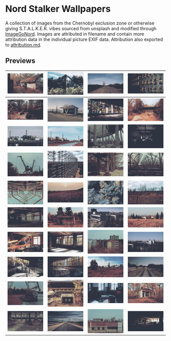 # Nord Stalker Wallpapers
A collection of images from the Chernobyl exclusion zone or otherwise giving S.T.A.L.K.E.R. vibes sourced from unsplash and modified through [ImageGoNord](https://ign.schrodinger-hat.it/). Images are attributed in filename and contain more attribution data in the individual picture EXIF data. Attribution also exported to [attribution.md](https://github.com/OntologicalShock/nord-stalker-wallpapers/blob/main/attribution.md).

## Previews
| <img src = "Wallpapers/nord-abandoned-viktor-hesse-unsplash.png" width = 200> | <img src = "Wallpapers/nord-bob-jessica-christian-unsplash.png" width = 200> | <img src = "Wallpapers/nord-bridge-of-death-mads-eneqvist-unsplash.png" width = 200> | <img src = "Wallpapers/nord-broken-relays-peter-lam-ch-unsplash.png" width = 200> |
|---|---|---|---|
| <img src = "Wallpapers/nord-bumpers-viktor-hesse-unsplash.png" width = 200> | <img src = "Wallpapers/nord-bus-stop-gerhard-reus-unsplash.png" width = 200> | <img src = "Wallpapers/nord-cafe-pripyat-glass-viktor-hesse-unsplash.png" width = 200> | <img src = "Wallpapers/nord-cafe-pripyat-viktor-hesse-unsplash.png" width = 200> |
| <img src = "Wallpapers/nord-cnpp-mads-eneqvist-unsplash.png" width = 200> | <img src = "Wallpapers/nord-cnpp-viktor-hesse-unsplash.png" width = 200> | <img src = "Wallpapers/nord-cooling-tower-base-kato-blackmore-unsplash.png" width = 200> | <img src = "Wallpapers/nord-duga-corridor-mick-de-paola-unsplash.png" width = 200> |
| <img src = "Wallpapers/nord-cranes-kato-blackmore-unsplash.png" width = 200> | <img src = "Wallpapers/nord-duga-artem-zhukov-unsplash.png" width = 200> | <img src = "Wallpapers/nord-duga-base-kato-blackmore-unsplash.png" width = 200> | <img src = "Wallpapers/nord-duga-kato-blackmore-unsplash.png" width = 200> |
| <img src = "Wallpapers/nord-duga-up-sergey-omelchenko-unsplash.png" width = 200> | <img src = "Wallpapers/nord-flowers-filip-kvasnak-unsplash.png" width = 200> | <img src = "Wallpapers/nord-frosty-yellow-flowers-annie-spratt-unsplash.png" width = 200> | <img src = "Wallpapers/nord-irradiated-rails-oleksandra-bardash-unsplash.png" width = 200> |
| <img src = "Wallpapers/nord-jupiter-factory-kato-blackmore-unsplash.png" width = 200> | <img src = "Wallpapers/nord-lonely-building-oleksandra-bardash-unsplash.png" width = 200> | <img src = "Wallpapers/nord-palace-of-culture-mads-eneqvist-unsplash.png" width = 200> | <img src = "Wallpapers/nord-poppies-oleksandra-bardash-unsplash.png" width = 200> |
| <img src = "Wallpapers/nord-pripyat-classroom-peter-lam-ch-unsplash.png" width = 200> | <img src = "Wallpapers/nord-pripyat-interior-viktor-hesse-unsplash.png" width = 200> | <img src = "Wallpapers/nord-pripyat-kato-blackmore-unsplash.png" width = 200> | <img src = "Wallpapers/nord-pripyat-mads-eneqvist-unsplash.png" width = 200> |
| <img src = "Wallpapers/nord-pripyat-pool-peter-lam-ch-unsplash.png" width = 200> | <img src = "Wallpapers/nord-pripyat-pool-viktor-hesse-unsplash.png" width = 200> | <img src = "Wallpapers/nord-railroad-viktor-hesse-unsplash.png" width = 200> | <img src = "Wallpapers/nord-rails-mads-eneqvist-unsplash.png" width = 200> |
| <img src = "Wallpapers/nord-sinking-kato-blackmore-unsplash.png" width = 200> | <img src = "Wallpapers/nord-stadium-viktor-hesse-unsplash.png" width = 200> | <img src = "Wallpapers/nord-stalker-vibes-tobias-reich-unsplash.png" width = 200> | <img src = "Wallpapers/nord-store-viktor-hesse-unsplash.png" width = 200> |
| <img src = "Wallpapers/nord-tower-pilings-kato-blackmore-unsplash.png" width = 200> | <img src = "Wallpapers/nord-ukraine-road-mads-eneqvist-unsplash.png" width = 200> | <img src = "Wallpapers/nord-zone-buildings-kato-blackmore-unsplash.png" width = 200> | <img src = "Wallpapers/nord-abandoned-peter-lam-unsplash.png" width = 200> |
